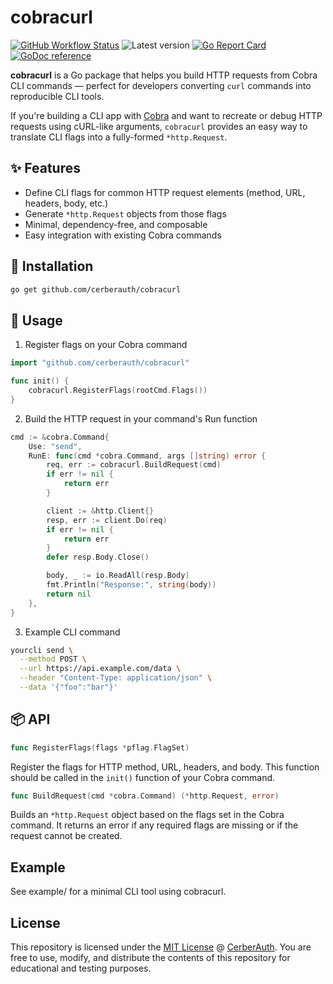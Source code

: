 # cobracurl

[![GitHub Workflow Status](https://img.shields.io/github/actions/workflow/status/cerberauth/cobracurl/ci.yml?branch=main&label=core%20build&style=for-the-badge)](https://github.com/cerberauth/cobracurl/actions/workflows/ci.yml)
![Latest version](https://img.shields.io/github/v/release/cerberauth/cobracurl?sort=semver&style=for-the-badge)
[![Go Report Card](https://goreportcard.com/badge/github.com/cerberauth/cobracurl?style=for-the-badge)](https://goreportcard.com/report/github.com/cerberauth/cobracurl)
[![GoDoc reference](https://img.shields.io/badge/godoc-reference-5272B4.svg?style=for-the-badge)](https://godoc.org/github.com/cerberauth/cobracurl)

**cobracurl** is a Go package that helps you build HTTP requests from Cobra CLI commands — perfect for developers converting `curl` commands into reproducible CLI tools.

If you're building a CLI app with [Cobra](https://github.com/spf13/cobra) and want to recreate or debug HTTP requests using cURL-like arguments, `cobracurl` provides an easy way to translate CLI flags into a fully-formed `*http.Request`.

## ✨ Features

- Define CLI flags for common HTTP request elements (method, URL, headers, body, etc.)
- Generate `*http.Request` objects from those flags
- Minimal, dependency-free, and composable
- Easy integration with existing Cobra commands

## 🔧 Installation

```bash
go get github.com/cerberauth/cobracurl
```

## 🚀 Usage

1. Register flags on your Cobra command

```go
import "github.com/cerberauth/cobracurl"

func init() {
    cobracurl.RegisterFlags(rootCmd.Flags())
}
```

2. Build the HTTP request in your command's Run function

```go
cmd := &cobra.Command{
    Use: "send",
    RunE: func(cmd *cobra.Command, args []string) error {
        req, err := cobracurl.BuildRequest(cmd)
        if err != nil {
            return err
        }

        client := &http.Client{}
        resp, err := client.Do(req)
        if err != nil {
            return err
        }
        defer resp.Body.Close()

        body, _ := io.ReadAll(resp.Body)
        fmt.Println("Response:", string(body))
        return nil
    },
}
```

3. Example CLI command

```bash
yourcli send \
  --method POST \
  --url https://api.example.com/data \
  --header "Content-Type: application/json" \
  --data '{"foo":"bar"}'
```

## 📦 API

```go
func RegisterFlags(flags *pflag.FlagSet)
```

Register the flags for HTTP method, URL, headers, and body. This function should be called in the `init()` function of your Cobra command.

```go
func BuildRequest(cmd *cobra.Command) (*http.Request, error)
```

Builds an `*http.Request` object based on the flags set in the Cobra command. It returns an error if any required flags are missing or if the request cannot be created.

## Example

See example/ for a minimal CLI tool using cobracurl.

## License

This repository is licensed under the [MIT License](https://github.com/cerberauth/cobracurl/blob/main/LICENSE) @ [CerberAuth](https://www.cerberauth.com/). You are free to use, modify, and distribute the contents of this repository for educational and testing purposes.
